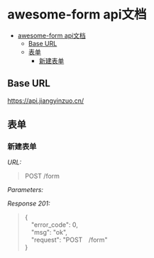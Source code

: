 # awesome-form api文档

- [awesome-form api文档](#awesome-form-api文档)
  - [Base URL](#base-url)
  - [表单](#表单)
    - [新建表单](#新建表单)

## Base URL

https://api.jiangyinzuo.cn/

## 表单

### 新建表单

*URL:*
> POST /form

*Parameters:*
> 

*Response 201:*
> {  
> &emsp;"error_code": 0,  
> &emsp;"msg": "ok",  
> &emsp;"request": "POST&emsp;/form"  
> }
